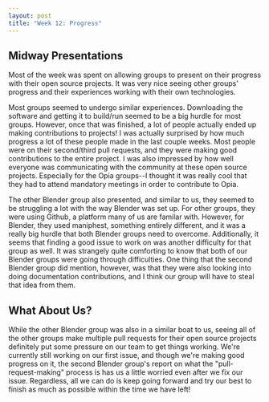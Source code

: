 ```yaml
---
layout: post
title: "Week 12: Progress"
---
```


## Midway Presentations

Most of the week was spent on allowing groups to present on their progress with their open source projects. It was very nice seeing other groups' progress and their experiences working with their own technologies. 

<!--more-->

Most groups seemed to undergo similar experiences. Downloading the software and getting it to build/run seemed to be a big hurdle for most groups. However, once that was finished, a lot of people actually ended up making contributions to projects! I was actually surprised by how much progress a lot of these people made in the last couple weeks. Most people were on their second/third pull requests, and they were making good contributions to the entire project. I was also impressed by how well everyone was communicating with the community at these open source projects. Especially for the Opia groups--I thought it was really cool that they had to attend mandatory meetings in order to contribute to Opia. 

The other Blender group also presented, and similar to us, they seemed to be struggling a lot with the way Blender was set up. For other groups, they were using Github, a platform many of us are familar with. However, for Blender, they used maniphest, something entirely different, and it was a really big hurdle that both Blender groups need to overcome. Additionally, it seems that finding a good issue to work on was another difficulty for that group as well. It was strangely quite comforting to know that both of our Blender groups were going through difficulties. One thing that the second Blender group did mention, however, was that they were also looking into doing documentation contributions, and I think our group will have to steal that idea from them. 

## What About Us?

While the other Blender group was also in a similar boat to us, seeing all of the other groups make multiple pull requests for their open source projects definitely put some pressure on our team to get things working. We're currently still working on our first issue, and though we're making good progress on it, the second Blender group's report on what the "pull-request-making" process is has us a little worried even after we fix our issue. Regardless, all we can do is keep going forward and try our best to finish as much as possible within the time we have left! 


